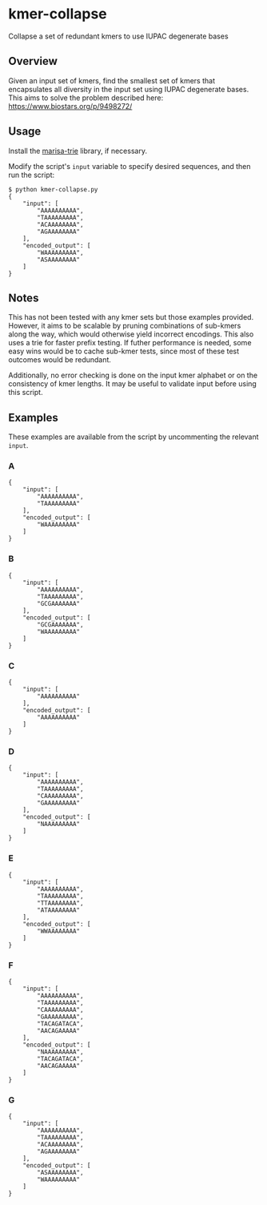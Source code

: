 # kmer-collapse
Collapse a set of redundant kmers to use IUPAC degenerate bases

## Overview

Given an input set of kmers, find the smallest set of kmers that encapsulates all diversity in the input set using IUPAC degenerate bases. This aims to solve the problem described here: https://www.biostars.org/p/9498272/

## Usage

Install the [marisa-trie](https://pypi.org/project/marisa-trie/) library, if necessary.

Modify the script's `input` variable to specify desired sequences, and then run the script:

```
$ python kmer-collapse.py
{
    "input": [
        "AAAAAAAAAA",
        "TAAAAAAAAA",
        "ACAAAAAAAA",
        "AGAAAAAAAA"
    ],
    "encoded_output": [
        "WAAAAAAAAA",
        "ASAAAAAAAA"
    ]
}
```

## Notes

This has not been tested with any kmer sets but those examples provided. However, it aims to be scalable by pruning combinations of sub-kmers along the way, which would otherwise yield incorrect encodings. This also uses a trie for faster prefix testing. If futher performance is needed, some easy wins would be to cache sub-kmer tests, since most of these test outcomes would be redundant.

Additionally, no error checking is done on the input kmer alphabet or on the consistency of kmer lengths. It may be useful to validate input before using this script.

## Examples

These examples are available from the script by uncommenting the relevant `input`.

### A

```
{
    "input": [
        "AAAAAAAAAA",
        "TAAAAAAAAA"
    ],
    "encoded_output": [
        "WAAAAAAAAA"
    ]
}
```

### B

```
{
    "input": [
        "AAAAAAAAAA",
        "TAAAAAAAAA",
        "GCGAAAAAAA"
    ],
    "encoded_output": [
        "GCGAAAAAAA",
        "WAAAAAAAAA"
    ]
}
```

### C 

```
{
    "input": [
        "AAAAAAAAAA"
    ],
    "encoded_output": [
        "AAAAAAAAAA"
    ]
}
```

### D

```
{
    "input": [
        "AAAAAAAAAA",
        "TAAAAAAAAA",
        "CAAAAAAAAA",
        "GAAAAAAAAA"
    ],
    "encoded_output": [
        "NAAAAAAAAA"
    ]
}
```

### E

```
{
    "input": [
        "AAAAAAAAAA",
        "TAAAAAAAAA",
        "TTAAAAAAAA",
        "ATAAAAAAAA"
    ],
    "encoded_output": [
        "WWAAAAAAAA"
    ]
}
```

### F

```
{
    "input": [
        "AAAAAAAAAA",
        "TAAAAAAAAA",
        "CAAAAAAAAA",
        "GAAAAAAAAA",
        "TACAGATACA",
        "AACAGAAAAA"
    ],
    "encoded_output": [
        "NAAAAAAAAA",
        "TACAGATACA",
        "AACAGAAAAA"
    ]
}
```

### G

```
{
    "input": [
        "AAAAAAAAAA",
        "TAAAAAAAAA",
        "ACAAAAAAAA",
        "AGAAAAAAAA"
    ],
    "encoded_output": [
        "ASAAAAAAAA",
        "WAAAAAAAAA"
    ]
}
```
